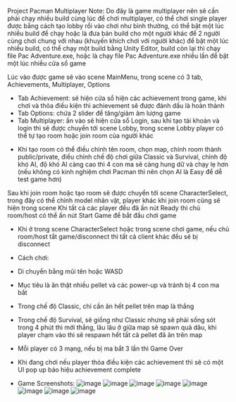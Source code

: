Project Pacman Multiplayer 
Note: Do đây là game multiplayer nên sẽ cần phải chạy nhiều build cùng lúc để chơi multiplayer, có thể chơi single player được bằng cách tạo lobby rồi vào chơi như bình thường, có thể bật một lúc nhiều build để chạy
 hoặc là đưa bản build cho một người khác để 2 người cùng chơi chung với nhau (khuyến khích chơi với người khác)
 để bật một lúc nhiều build, có thể chạy một build bằng Unity Editor, build còn lại thì chạy file Pac Adventure.exe, hoặc
 là chạy file Pac Adventure.exe nhiều lần để bật một lúc nhiều cửa sổ game

Lúc vào được game sẽ vào scene MainMenu, trong scene có 3 tab, Achievements, Multiplayer, Options
- Tab Achievement: sẽ hiện cửa sổ hiện các achievement trong game, khi chơi và thỏa điều kiện thì achievement sẽ được đánh dấu là hoàn thành
- Tab Options: chứa 2 slider để tăng/giảm âm lượng game
- Tab Multiplayer: ấn vào sẽ hiện cửa sổ Login, sau khi tạo tài khoản và login thì sẽ được chuyển tới scene Lobby, trong scene Lobby player có thể tự tạo room hoặc join room của
người khác

* Khi tạo room có thể điều chỉnh tên room, chọn map, chỉnh room thành public/private, điều chỉnh chế độ chơi giữa Classic và Survival, chỉnh độ khó AI, 
độ khó AI càng cao thì 4 con ma sẽ càng hung dữ và chạy lẹ hơn (nếu không có kinh nghiệm chơi Pacman thì nên chọn AI là Easy để dễ test game hơn)

Sau khi join room hoặc tạo room sẽ được chuyển tới scene CharacterSelect, trong đây có thể chỉnh model nhân vật, player khác khi join room cũng sẽ hiện trong scene
Khi tất cả các player đều đã ấn nút Ready thì chủ room/host có thể ấn nút Start Game để bắt đầu chơi game

* Khi ở trong scene CharacterSelect hoặc trong scene chơi game, nếu chủ room/host tắt game/disconnect thì tất cả client khác đều sẽ bị disconnect

* Cách chơi:
- Di chuyển bằng mũi tên hoặc WASD
- Mục tiêu là ăn thật nhiều pellet và các power-up và tránh bị 4 con ma bắt
- Trong chế độ Classic, chỉ cần ăn hết pellet trên map là thắng
- Trong chế độ Survival, sẽ giống như Classic nhưng sẽ phải sống sót trong 4 phút thì mới thắng, lâu lâu ở giữa map sẽ spawn quả dâu, khi player chạm vào thì sẽ respawn hết tất cả pellet đã ăn trên map
- Mỗi player có 3 mạng, nếu bị ma bắt 3 lần thì Game Over
- Khi đang chơi nếu player thỏa điều kiện các achievement thì sẽ có một UI pop up báo hiệu achievement complete
 
- Game Screenshots:
  ![image](https://github.com/user-attachments/assets/6552f3d6-5fd0-4e20-bddb-6c70121ba36d)
  ![image](https://github.com/user-attachments/assets/86645f68-97fc-46ab-ba1b-87a77546c457)
  ![image](https://github.com/user-attachments/assets/8f558250-c9ca-41ca-82ab-39480fb6ada8)
  ![image](https://github.com/user-attachments/assets/74465d21-4b04-47d8-9b1b-379b07ba9e33)
  ![image](https://github.com/user-attachments/assets/b299b264-d7fb-4ac7-8c5b-2d76b592dde0)
  ![image](https://github.com/user-attachments/assets/6bad3512-844f-471e-bf58-ad1b695e0510)
  ![image](https://github.com/user-attachments/assets/31696f23-8e4b-49e7-b34a-e2ad3a9a8731)
  ![image](https://github.com/user-attachments/assets/39701664-1f52-4a44-8526-ce39764ddcca)








